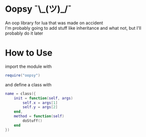 # Oopsy ¯\\\_(ツ)\_/¯
An oop library for lua that was made on accident
<br>
I'm probably going to add stuff like inheritance and what not, but I'll probably do it later

# How to Use
import the module with
```lua
require("oopsy")
```
and define a class with
```lua
name = class({
	init = function(self, args)
		self.x = args[1]
		self.y = args[2]
	end,
	method = function(self)
		doStuff()
	end
})
```